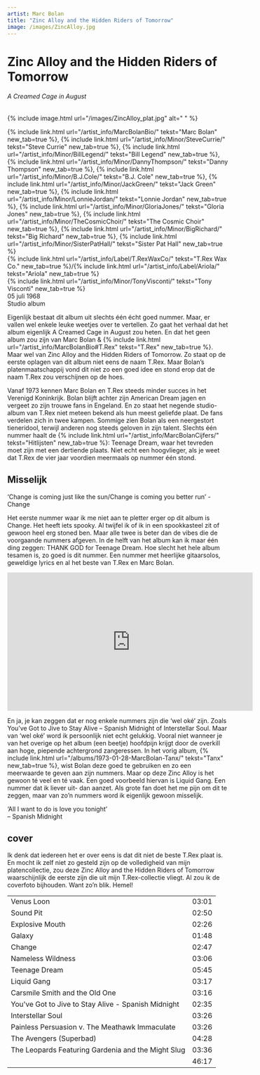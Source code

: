 ```yaml
---
artist: Marc Bolan 
title: "Zinc Alloy and the Hidden Riders of Tomorrow"
image: /images/ZincAlloy.jpg
---
```


# Zinc Alloy and the Hidden Riders of Tomorrow
###### A Creamed Cage in August
{% include image.html url="/images/ZincAlloy_plat.jpg" alt=" " %}

<span class="bio-cd">
{% include link.html url="/artist_info/MarcBolanBio/" tekst="Marc Bolan" new_tab=true %}, {% include link.html url="/artist_info/Minor/SteveCurrie/" tekst="Steve Currie" new_tab=true %}, {% include link.html url="/artist_info/Minor/BillLegend/" tekst="Bill Legend" new_tab=true %}, {% include link.html url="/artist_info/Minor/DannyThompson/" tekst="Danny Thompson" new_tab=true %}, {% include link.html url="/artist_info/Minor/B.J.Cole/" tekst="B.J. Cole" new_tab=true %}, {% include link.html url="/artist_info/Minor/JackGreen/" tekst="Jack Green" new_tab=true %}, {% include link.html url="/artist_info/Minor/LonnieJordan/" tekst="Lonnie Jordan" new_tab=true %}, {% include link.html url="/artist_info/Minor/GloriaJones/" tekst="Gloria Jones" new_tab=true %}, {% include link.html url="/artist_info/Minor/TheCosmicChoir/" tekst="The Cosmic Choir" new_tab=true %}, {% include link.html url="/artist_info/Minor/BigRichard/" tekst="Big Richard" new_tab=true %}, {% include link.html url="/artist_info/Minor/SisterPatHall/" tekst="Sister Pat Hall" new_tab=true %}<br>
{% include link.html url="/artist_info/Label/T.RexWaxCo/" tekst="T.Rex Wax Co." new_tab=true %}/{% include link.html url="/artist_info/Label/Ariola/" tekst="Ariola" new_tab=true %}<br>
{% include link.html url="/artist_info/Minor/TonyVisconti/" tekst="Tony Visconti" new_tab=true %}<br>
</span>
05 juli 1968<br>Studio album

Eigenlijk bestaat dit album uit slechts één écht goed nummer. Maar, er vallen wel enkele leuke weetjes over te vertellen. Zo gaat het verhaal dat het album eigenlijk <span class="engels">A Creamed Cage in August</span> zou heten. En dat het geen album zou zijn van Marc Bolan & {% include link.html url="/artist_info/MarcBolanBio#T.Rex" tekst="T.Rex" new_tab=true %}. Maar wel van <span class="engels">Zinc Alloy and the Hidden Riders of Tomorrow</span>. Zo staat op de eerste oplagen van dit album niet eens de naam <span class="engels">T.Rex</span>. Maar Bolan’s platenmaatschappij vond dit niet zo een goed idee en stond erop dat de naam <span class="engels">T.Rex</span> zou verschijnen op de hoes. Vanaf 1973 kennen Marc Bolan en <span class="engels">T.Rex</span> steeds minder succes in het Verenigd Koninkrijk. Bolan blijft achter zijn <span class="engels">American Dream</span> jagen en vergeet zo zijn trouwe fans in Engeland. En zo staat het negende studio-album van <span class="engels">T.Rex</span> niet meteen bekend als hun meest geliefde plaat. De fans verdelen zich in twee kampen. Sommige zien Bolan als een neergestort tieneridool, terwijl anderen nog steeds geloven in zijn talent. Slechts één nummer haalt de {% include link.html url="/artist_info/MarcBolanCijfers/" tekst="Hitlijsten" new_tab=true %}: <span class="engels">Teenage Dream</span>, waar het tevreden moet zijn met een dertiende plaats. Niet echt een hoogvlieger, als je weet dat <span class="engels">T.Rex</span> de vier jaar voordien meermaals op nummer één stond. 

## Misselijk

<div class="uitgelicht">‘Change is coming just like the sun/Change is coming you better run’ - Change</div>

Het eerste nummer waar ik me niet aan te pletter erger op dit album is <span class="engels">Change</span>. Het heeft iets <span class="engels">spooky</span>. Al twijfel ik of ik in een spookkasteel zit of gewoon heel erg <span class="engels">stoned</span> ben. Maar alle twee is beter dan de <span class="engels">vibes</span> die de voorgaande nummers afgeven. In de helft van het album kan ik maar één ding zeggen: <span class="engels">THANK GOD for Teenage Dream</span>. Hoe slecht het hele album tesamen is, zo goed is dit nummer. Een nummer met heerlijke gitaarsolos, geweldige <span class="engels">lyrics</span> en al het beste van <span class="engels">T.Rex</span> en Marc Bolan.

<iframe width="560" height="315" src="https://www.youtube.com/embed/2Ejrb2QXA0s" frameborder="0" allowfullscreen></iframe>

En ja, je kan zeggen dat er nog enkele nummers zijn die ‘wel oké’ zijn. Zoals <span class="engels">You’ve Got to Jive to Stay Alive – Spanish Midnight</span> of <span class="engels">Interstellar Soul</span>. Maar van ‘wel oké’ word ik persoonlijk niet echt gelukkig. Vooral niet wanneer je van het overige op het album (een beetje) hoofdpijn krijgt door de <span class="engels">overkill</span> aan hoge, piepende achtergrond zangeressen. In het vorig album, {% include link.html url="/albums/1973-01-28-MarcBolan-Tanx/" tekst="Tanx" new_tab=true %}, wist Bolan deze goed te gebruiken en zo een meerwaarde te geven aan zijn nummers. Maar op deze <span class="engels">Zinc Alloy</span> is het gewoon té veel en té vaak. Een goed voorbeeld hiervan is <span class="engels">Liquid Gang</span>. Een nummer dat ik liever uit- dan aanzet. Als grote fan doet het me pijn om dit te zeggen, maar van zo’n nummers word ik eigenlijk gewoon misselijk. 
<div class="uitgelicht">‘All I want to do is love you tonight’<br> – Spanish Midnight</div>

<span class="pagebreak"> </span>
## cover

Ik denk dat iedereen het er over eens is dat dit niet de beste <span class="engels">T.Rex</span> plaat is. En mocht ik zelf niet zo gesteld zijn op de volledigheid van mijn platencollectie, zou deze <span class="engels">Zinc Alloy and the Hidden Riders of Tomorrow</span> waarschijnlijk de eerste zijn die uit mijn <span class="engels">T.Rex</span>-collectie vliegt. Al zou ik de coverfoto bijhouden. Want zo’n blik. Hemel!
<div class="witregel"> </div>

<table>
	<tr>
		<td>Venus Loon</td>
		<td>03:01</td>
	</tr>
	<tr>
		<td>Sound Pit</td>
		<td>02:50</td>
	</tr>
	<tr>
		<td>Explosive Mouth</td>
		<td>02:26</td>
	</tr>
	<tr>
		<td>Galaxy</td>
		<td>01:48</td>
	</tr>
	<tr>
		<td>Change</td>
		<td>02:47</td>
	</tr>
	<tr>
		<td>Nameless Wildness</td>
		<td>03:06</td>
	</tr>
	<tr>
		<td>Teenage Dream</td>
		<td>05:45</td>
	</tr>
	<tr>
		<td>Liquid Gang</td>
		<td>03:17</td>
	</tr>
	<tr>
		<td>Carsmile Smith and the Old One</td>
		<td>03:16</td>
	</tr>
	<tr>
		<td>You've Got to Jive to Stay Alive - Spanish Midnight</td>
		<td>02:35</td>
	</tr>
	<tr>
		<td>Interstellar Soul</td>
		<td>03:26</td>
	</tr>
	<tr>
		<td>Painless Persuasion v. The Meathawk Immaculate</td>
		<td>03:26</td>
	</tr>
	<tr>
		<td>The Avengers (Superbad)</td>
		<td>04:28</td>
	</tr>
	<tr>
		<td>The Leopards Featuring Gardenia and the Might Slug</td>
		<td>03:36</td>
	</tr>
	<tr>
		<td> </td>
		<td>46:17</td>
	</tr>
</table>

